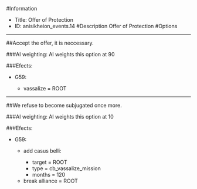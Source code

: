 #Information
 - Title: Offer of Protection
 - ID: anisikheion_events.14
#Description
Offer of Protection
#Options

___
##Accept the offer, it is neccessary.

###AI weighting:
AI weights this option at 90


###Efects:<ul><li>G59:</li><ul><li>vassalize = ROOT</li></ul></ul>

___
##We refuse to become subjugated once more.

###AI weighting:
AI weights this option at 10


###Efects:<ul><li>G59:</li><ul><li>add casus belli:</li><ul><li>target = ROOT</li><li>type = cb_vassalize_mission</li><li>months = 120</li></ul><li>break alliance = ROOT</li></ul></ul>
